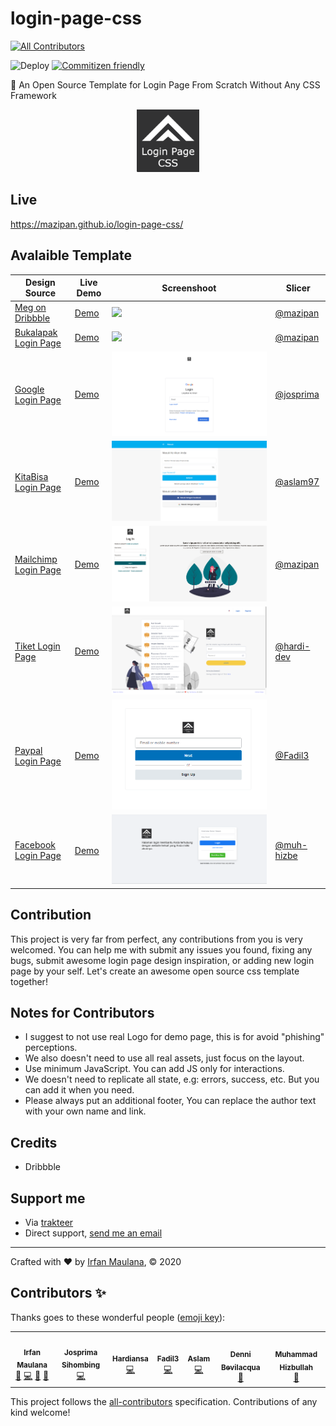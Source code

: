 # login-page-css

<!-- ALL-CONTRIBUTORS-BADGE:START - Do not remove or modify this section -->

[![All Contributors](https://img.shields.io/badge/all_contributors-7-orange.svg)](#contributors-)

<!-- ALL-CONTRIBUTORS-BADGE:END -->

![Deploy](https://github.com/mazipan/login-page-css/workflows/Deploy/badge.svg?branch=master) [![Commitizen friendly](https://img.shields.io/badge/commitizen-friendly-brightgreen.svg)](http://commitizen.github.io/cz-cli/)

🔐 An Open Source Template for Login Page From Scratch Without Any CSS Framework

<p align="center">
 <img src="src/assets/logo.png" width="100"/>
</p>

## Live

https://mazipan.github.io/login-page-css/

## Avalaible Template

| Design Source                                                              | Live Demo                                                                | Screenshoot                        | Slicer                                      |
| -------------------------------------------------------------------------- | ------------------------------------------------------------------------ | ---------------------------------- | ------------------------------------------- |
| [Meg on Dribbble](https://dribbble.com/shots/3666951-Log-in-to-your-store) | [Demo](https://mazipan.github.io/login-page-css/01-shopify/index.html)   | ![](screenshoots/01-shopify.png)   | [@mazipan](https://github.com/mazipan/)     |
| [Bukalapak Login Page](https://www.bukalapak.com/login)                    | [Demo](https://mazipan.github.io/login-page-css/02-bukalapak/index.html) | ![](screenshoots/02-bukalapak.png) | [@mazipan](https://github.com/mazipan/)     |
| [Google Login Page](https://www.google.co.id/login)                        | [Demo](https://mazipan.github.io/login-page-css/03-google/index.html)    | ![](screenshoots/03-google.png)    | [@josprima](https://github.com/josprima/)   |
| [KitaBisa Login Page](https://kitabisa.com/login)                          | [Demo](https://mazipan.github.io/login-page-css/04-kitabisa/index.html)  | ![](screenshoots/04-kitabisa.png)  | [@aslam97](https://github.com/aslam97/)     |
| [Mailchimp Login Page](https://login.mailchimp.com/)                       | [Demo](https://mazipan.github.io/login-page-css/05-mailchimp/index.html) | ![](screenshoots/05-mailchimp.png) | [@mazipan](https://github.com/mazipan/)     |
| [Tiket Login Page](https://tix.tiket.com/login)                            | [Demo](https://mazipan.github.io/login-page-css/06-tiket/index.html)     | ![](screenshoots/06-tiket.png)     | [@hardi-dev](https://github.com/hardi-dev/) |
| [Paypal Login Page](https://www.paypal.com/en/signin)                      | [Demo](https://mazipan.github.io/login-page-css/07-paypal/index.html)    | ![](screenshoots/07-paypal.png)    | [@Fadil3](https://github.com/Fadil3/)       |
| [Facebook Login Page](https://web.facebook.com/?_rdc=1&_rdr)               | [Demo](https://mazipan.github.io/login-page-css/08-facebook/index.html)  | ![](screenshoots/08-facebook.png)  | [@muh-hizbe](https://github.com/muh-hizbe/) |

## Contribution

This project is very far from perfect, any contributions from you is very welcomed. You can help me with submit any issues you found, fixing any bugs, submit awesome login page design inspiration, or adding new login page by your self.
Let's create an awesome open source css template together!

## Notes for Contributors

- I suggest to not use real Logo for demo page, this is for avoid "phishing" perceptions.
- We also doesn't need to use all real assets, just focus on the layout.
- Use minimum JavaScript. You can add JS only for interactions.
- We doesn't need to replicate all state, e.g: errors, success, etc. But you can add it when you need.
- Please always put an additional footer, You can replace the author text with your own name and link.

## Credits

- Dribbble

## Support me

- Via [trakteer](https://trakteer.id/mazipan)
- Direct support, [send me an email](mailto:mazipanneh@gmail.com)

---

Crafted with ❤️ by [Irfan Maulana](https://mazipan.space/), © 2020

## Contributors ✨

Thanks goes to these wonderful people ([emoji key](https://allcontributors.org/docs/en/emoji-key)):

<!-- ALL-CONTRIBUTORS-LIST:START - Do not remove or modify this section -->
<!-- prettier-ignore-start -->
<!-- markdownlint-disable -->
<table>
  <tr>
    <td align="center"><a href="https://mazipan.space"><img src="https://avatars0.githubusercontent.com/u/7221389?v=4" width="100px;" alt=""/><br /><sub><b>Irfan Maulana</b></sub></a><br /><a href="#ideas-mazipan" title="Ideas, Planning, & Feedback">🤔</a> <a href="https://github.com/mazipan/login-page-css/commits?author=mazipan" title="Code">💻</a> <a href="https://github.com/mazipan/login-page-css/pulls?q=is%3Apr+reviewed-by%3Amazipan" title="Reviewed Pull Requests">👀</a> <a href="#maintenance-mazipan" title="Maintenance">🚧</a></td>
    <td align="center"><a href="https://github.com/josprima"><img src="https://avatars2.githubusercontent.com/u/29558962?v=4" width="100px;" alt=""/><br /><sub><b>Josprima Sihombing</b></sub></a><br /><a href="https://github.com/mazipan/login-page-css/commits?author=josprima" title="Code">💻</a></td>
    <td align="center"><a href="https://github.com/hardi-dev"><img src="https://avatars0.githubusercontent.com/u/9802488?v=4" width="100px;" alt=""/><br /><sub><b>Hardiansa</b></sub></a><br /><a href="https://github.com/mazipan/login-page-css/commits?author=hardi-dev" title="Code">💻</a></td>
    <td align="center"><a href="https://github.com/Fadil3"><img src="https://avatars2.githubusercontent.com/u/55126764?v=4" width="100px;" alt=""/><br /><sub><b>Fadil3</b></sub></a><br /><a href="https://github.com/mazipan/login-page-css/commits?author=Fadil3" title="Code">💻</a></td>
    <td align="center"><a href="http://aslam.tech"><img src="https://avatars1.githubusercontent.com/u/25027592?v=4" width="100px;" alt=""/><br /><sub><b>Aslam</b></sub></a><br /><a href="https://github.com/mazipan/login-page-css/commits?author=Aslam97" title="Code">💻</a></td>
    <td align="center"><a href="https://github.com/dennib"><img src="https://avatars2.githubusercontent.com/u/13068594?v=4" width="100px;" alt=""/><br /><sub><b>Denni Bevilacqua</b></sub></a><br /><a href="https://github.com/mazipan/login-page-css/issues?q=author%3Adennib" title="Bug reports">🐛</a></td>
    <td align="center"><a href="http://hizbe.dev"><img src="https://avatars2.githubusercontent.com/u/37175249?v=4" width="100px;" alt=""/><br /><sub><b>Muhammad Hizbullah</b></sub></a><br /><a href="https://github.com/mazipan/login-page-css/issues?q=author%3Amuh-hizbe" title="Bug reports">🐛</a></td>
  </tr>
</table>

<!-- markdownlint-enable -->
<!-- prettier-ignore-end -->

<!-- ALL-CONTRIBUTORS-LIST:END -->

This project follows the [all-contributors](https://github.com/all-contributors/all-contributors) specification. Contributions of any kind welcome!
